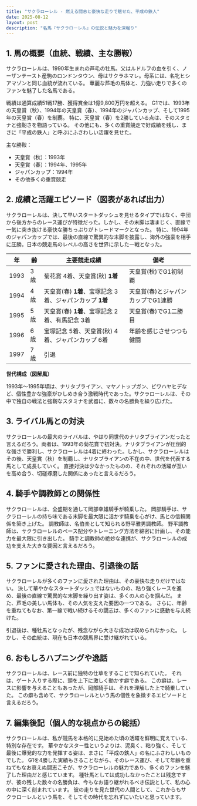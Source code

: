 ```yaml
---
title: "サクラローレル - 燃える闘志と豪快な走りで魅せた、平成の鉄人"
date: 2025-08-12
layout: post
description: "名馬『サクラローレル』の伝説と魅力を深堀り"
---
```


## 1. 馬の概要（血統、戦績、主な勝鞍）

サクラローレルは、1990年生まれの芦毛の牡馬。父はルドルフの血を引く、ノーザンテースト産駒のロンドンタウン、母はサクラホマレ。母系には、名牝ヒシアマゾンと同じ血統が流れている。  華麗な芦毛の馬体と、力強い走りで多くのファンを魅了した名馬である。

戦績は通算成績51戦17勝、獲得賞金は1億9,800万円を超える。  G1では、1993年の天皇賞（秋）、1994年の天皇賞（春）、1994年のジャパンカップ、そして1995年の天皇賞（春）を制覇。  特に、天皇賞（春）を2勝している点は、そのスタミナと強靭さを物語っている。  その他にも、多くの重賞競走で好成績を残し、まさに「平成の鉄人」と呼ぶにふさわしい活躍を見せた。

主な勝鞍：

* 天皇賞（秋）：1993年
* 天皇賞（春）：1994年、1995年
* ジャパンカップ：1994年
* その他多くの重賞競走


## 2. 成績と活躍エピソード（図表があれば出力）

サクラローレルは、決して早いスタートダッシュを見せるタイプではなく、中団から後方からのレース運びが特徴だった。しかし、その末脚は凄まじく、直線で一気に突き抜ける豪快な勝ちっぷりがトレードマークとなった。  特に、1994年のジャパンカップでは、最後の直線で驚異的な末脚を披露し、海外の強豪を相手に圧勝。日本の競走馬のレベルの高さを世界に示した一戦となった。

| 年 | 齢 | 主要競走成績 | 備考 |
|---|---|---|---|
| 1993 | 3歳 | 菊花賞 4着、天皇賞(秋) **1着** | 天皇賞(秋)でG1初制覇 |
| 1994 | 4歳 | 天皇賞(春) **1着**、宝塚記念 3着、ジャパンカップ **1着** | 天皇賞(春)とジャパンカップでG1連勝 |
| 1995 | 5歳 | 天皇賞(春) **1着**、宝塚記念 2着、有馬記念 3着 | 天皇賞(春)でG1二勝目 |
| 1996 | 6歳 | 宝塚記念 5着、天皇賞(秋) 4着、ジャパンカップ 6着 |  年齢を感じさせつつも健闘 |
| 1997 | 7歳 |  引退 |  |


**世代構成（図解風）**

1993年～1995年頃は、ナリタブライアン、マヤノトップガン、ビワハヤヒデなど、個性豊かな強豪がひしめき合う激戦時代であった。サクラローレルは、その中で独自の戦法と強靭なスタミナを武器に、数々の名勝負を繰り広げた。


## 3. ライバル馬との対決

サクラローレルの最大のライバルは、やはり同世代のナリタブライアンだったと言えるだろう。両者は、1993年の菊花賞で初対決。ナリタブライアンが圧倒的な強さで勝利し、サクラローレルは4着に終わった。しかし、サクラローレルはその後、天皇賞（秋）を制覇し、ナリタブライアンの不在の中、世代を代表する馬として成長していく。  直接対決は少なかったものの、それぞれの活躍が互いを高め合う、切磋琢磨した関係にあったと言えるだろう。


## 4. 騎手や調教師との関係性

サクラローレルは、全盛期を通して岡部幸雄騎手が騎乗した。  岡部騎手は、サクラローレルの持ち味である末脚を最大限に活かす騎乗を心がけ、馬との信頼関係を築き上げた。  調教師は、名伯楽として知られる野平雅男調教師。  野平調教師は、サクラローレルのペース配分やトレーニング方法を綿密に計画し、その能力を最大限に引き出した。  騎手と調教師の絶妙な連携が、サクラローレルの成功を支えた大きな要因と言えるだろう。


## 5. ファンに愛された理由、引退後の話

サクラローレルが多くのファンに愛された理由は、その豪快な走りだけではない。  決して華やかなスタートダッシュではないものの、粘り強くレースを進め、最後の直線で驚異的な末脚を繰り出す姿は、多くの人の心を掴んだ。  また、芦毛の美しい馬体も、その人気を支えた要因の一つである。  さらに、年齢を重ねてもなお、第一線で戦い続けるその闘志は、多くのファンに感動を与え続けた。

引退後は、種牡馬となったが、残念ながら大きな成功は収められなかった。  しかし、その血統は、現在も日本の競馬界に受け継がれている。


## 6. おもしろハプニングや逸話

サクラローレルは、レース前に独特の仕草をすることで知られていた。  それは、ゲート入りする際に、頭を上下に激しく動かす癖である。  この癖は、レースに影響を与えることもあったが、岡部騎手は、それを理解した上で騎乗していた。  この癖も含めて、サクラローレルという馬の個性を象徴するエピソードと言えるだろう。


## 7. 編集後記（個人的な視点からの総括）

サクラローレルは、私が競馬を本格的に見始めた頃の活躍を鮮明に覚えている、特別な存在です。  華やかなスター性というよりは、泥臭く、粘り強く、そして最後に爆発的な力を発揮する姿は、まさに「平成の鉄人」の名にふさわしいものでした。  G1を4勝した実績もさることながら、そのレース運び、そして年齢を重ねてもなお衰えぬ闘志こそが、サクラローレルの魅力であり、多くのファンを魅了した理由だと感じています。  種牡馬としては成功しなかったことは残念ですが、彼の残した数々の名勝負は、今もなお語り継がれるべき伝説として、私の心の中に深く刻まれています。  彼の走りを見た世代の人間として、これからもサクラローレルという馬を、そしてその時代を忘れずにいたいと思っています。
